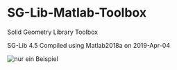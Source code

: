 # SG-Lib-Matlab-Toolbox
Solid Geometry Library Toolbox

SG-Lib 4.5 Compiled using Matlab2018a on 2019-Apr-04


![nur ein Beispiel](https://www.mimed.mw.tum.de/fileadmin/w00bhh/www/Matlab_Toolboxes/SGPIC/SGPIC_2352.JPG)


